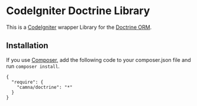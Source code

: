 CodeIgniter Doctrine Library
============================

This is a [CodeIgniter](https://github.com/EllisLab/CodeIgniter) wrapper Library for the [Doctrine ORM](https://github.com/doctrine/doctrine2).

Installation
------------

If you use [Composer](http://getcomposer.org), add the following code to your composer.json file and run `composer install`.

    {
      "require": {
        "camna/doctrine": "*"
      }
    }
